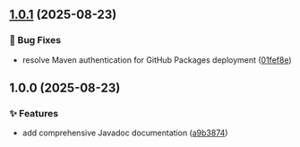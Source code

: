 ## [1.0.1](https://github.com/timveil/bloviate/compare/v1.0.0...v1.0.1) (2025-08-23)

### 🐛 Bug Fixes

* resolve Maven authentication for GitHub Packages deployment ([01fef8e](https://github.com/timveil/bloviate/commit/01fef8ed82139781796cae11be0102a1ffc0bb69))

## 1.0.0 (2025-08-23)

### ✨ Features

* add comprehensive Javadoc documentation ([a9b3874](https://github.com/timveil/bloviate/commit/a9b3874d2894c2a76aa90a2ba4b07d30b56e9e4b))
